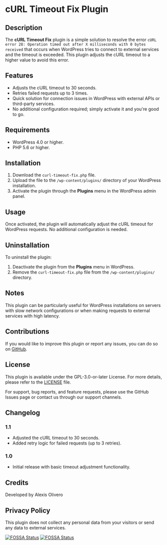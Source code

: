 # cURL Timeout Fix Plugin

## Description

The **cURL Timeout Fix** plugin is a simple solution to resolve the error `cURL error 28: Operation timed out after X milliseconds with 0 bytes received` that occurs when WordPress tries to connect to external services and the timeout is exceeded. This plugin adjusts the cURL timeout to a higher value to avoid this error.

## Features

- Adjusts the cURL timeout to 30 seconds.
- Retries failed requests up to 3 times.
- Quick solution for connection issues in WordPress with external APIs or third-party services.
- No additional configuration required; simply activate it and you're good to go.

## Requirements

- WordPress 4.0 or higher.
- PHP 5.6 or higher.

## Installation

1. Download the `curl-timeout-fix.php` file.
2. Upload the file to the `/wp-content/plugins/` directory of your WordPress installation.
3. Activate the plugin through the **Plugins** menu in the WordPress admin panel.

## Usage

Once activated, the plugin will automatically adjust the cURL timeout for WordPress requests. No additional configuration is needed.

## Uninstallation

To uninstall the plugin:

1. Deactivate the plugin from the **Plugins** menu in WordPress.
2. Remove the `curl-timeout-fix.php` file from the `/wp-content/plugins/` directory.

## Notes

This plugin can be particularly useful for WordPress installations on servers with slow network configurations or when making requests to external services with high latency.

## Contributions

If you would like to improve this plugin or report any issues, you can do so on [GitHub](https://github.com/wolfslender/curl-timeout-fix).

## License

This plugin is available under the GPL-3.0-or-later License. For more details, please refer to the [LICENSE](LICENSE) file.

For support, bug reports, and feature requests, please use the GitHub Issues page or contact us through our support channels.

## Changelog

### 1.1

- Adjusted the cURL timeout to 30 seconds.
- Added retry logic for failed requests (up to 3 retries).

### 1.0

- Initial release with basic timeout adjustment functionality.

## Credits

Developed by Alexis Olivero

## Privacy Policy

This plugin does not collect any personal data from your visitors or send any data to external services.

[![FOSSA Status](https://app.fossa.com/api/projects/git%2Bgithub.com%2Fwolfslender%2Fcurl-timeout-fix.svg?type=shield&issueType=license)](https://app.fossa.com/projects/git%2Bgithub.com%2Fwolfslender%2Fcurl-timeout-fix?ref=badge_shield&issueType=license)
[![FOSSA Status](https://app.fossa.com/api/projects/git%2Bgithub.com%2Fwolfslender%2Fcurl-timeout-fix.svg?type=shield&issueType=security)](https://app.fossa.com/projects/git%2Bgithub.com%2Fwolfslender%2Fcurl-timeout-fix?ref=badge_shield&issueType=security)

